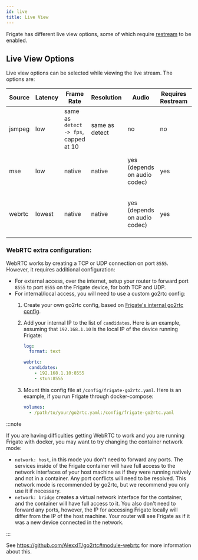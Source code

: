 ```yaml
---
id: live
title: Live View
---
```


Frigate has different live view options, some of which require [restream](restream.md) to be enabled.

## Live View Options

Live view options can be selected while viewing the live stream. The options are:

| Source | Latency | Frame Rate                             | Resolution     | Audio                        | Requires Restream | Other Limitations                            |
| ------ | ------- | -------------------------------------- | -------------- | ---------------------------- | ----------------- | -------------------------------------------- |
| jsmpeg | low     | same as `detect -> fps`, capped at 10  | same as detect | no                           | no                | none                                         |
| mse    | low     | native                                 | native         | yes (depends on audio codec) | yes               | not supported on iOS, Firefox is h.264 only  |
| webrtc | lowest  | native                                 | native         | yes (depends on audio codec) | yes               | requires extra config, doesn't support h.265 |

### WebRTC extra configuration:

WebRTC works by creating a TCP or UDP connection on port `8555`. However, it requires additional configuration:

* For external access, over the internet, setup your router to forward port `8555` to port `8555` on the Frigate device, for both TCP and UDP.
* For internal/local access, you will need to use a custom go2rtc config:
    1. Create your own go2rtc config, based on [Frigate's internal go2rtc config](https://github.com/blakeblackshear/frigate/blob/dev/docker/rootfs/usr/local/go2rtc/go2rtc.yaml).
    2. Add your internal IP to the list of `candidates`. Here is an example, assuming that `192.168.1.10` is the local IP of the device running Frigate:

        ```yaml title="/config/frigate-go2rtc.yaml"
        log:
          format: text

        webrtc:
          candidates:
            - 192.168.1.10:8555
            - stun:8555
        ```

    3. Mount this config file at `/config/frigate-go2rtc.yaml`. Here is an example, if you run Frigate through docker-compose:

        ```yaml title="docker-compose.yaml"
        volumes:
          - /path/to/your/go2rtc.yaml:/config/frigate-go2rtc.yaml
        ```

:::note

If you are having difficulties getting WebRTC to work and you are running Frigate with docker, you may want to try changing the container network mode:

* `network: host`, in this mode you don't need to forward any ports. The services inside of the Frigate container will have full access to the network interfaces of your host machine as if they were running natively and not in a container. Any port conflicts will need to be resolved. This network mode is recommended by go2rtc, but we recommend you only use it if necessary.
* `network: bridge` creates a virtual network interface for the container, and the container will have full access to it. You also don't need to forward any ports, however, the IP for accessing Frigate locally will differ from the IP of the host machine. Your router will see Frigate as if it was a new device connected in the network.

:::

See https://github.com/AlexxIT/go2rtc#module-webrtc for more information about this.
